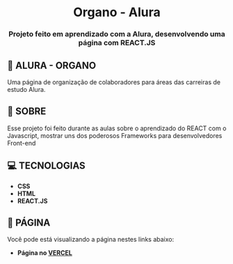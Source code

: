 <h1 align="center">
  <br>
  Organo - Alura
  <br>
</h1>

<h3 align=center>Projeto feito em aprendizado com a Alura, desenvolvendo uma página com REACT.JS</h3>

## 👋 ALURA - ORGANO

Uma página de organização de colaboradores para áreas das carreiras de estudo Alura.

## 📕 SOBRE

Esse projeto foi feito durante as aulas sobre o aprendizado do REACT com o Javascript, mostrar uns dos poderosos Frameworks para desenvolvedores Front-end

## 💻 TECNOLOGIAS

*    **CSS**
*    **HTML**
*    **REACT.JS**

## 📜 PÁGINA

Você pode está visualizando a página nestes links abaixo:

* **Página no [VERCEL](https://organo-alura-mu.vercel.app)**
